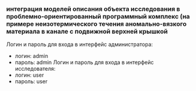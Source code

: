 ### интеграция моделей описания объекта исследования в проблемно-ориентированный программный комплекс (на примере неизотермического течения аномально-вязкого материала в канале с подвижной верхней крышкой
Логин и пароль для входа в интерфейс администратора:
- логин: admin
- пароль: admin
Логин и пароль для входа в интерфейс исследователя:
- логин: user
- пароль: user
